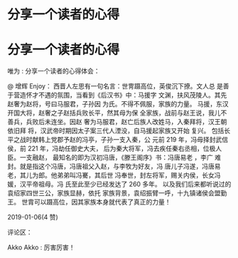 # 分享一个读者的心得

# 分享一个读者的心得

唯为 : 分享一个读者的心得体会：

@ 增辉 Enjoy： 西晋人左思有一句名言：世冑蹑高位，英俊沉下撩。文人总 是善于营造怀才不遇的氛围，当看到《后汉书》中：马援字 文渊，扶风茂陵人。其先赵奢为赵将，号曰马服君，子孙因 为氏。不得不佩服，家族的力量。 马援，东汉开国大将，赵奢之子赵括兵败长平，然其母为保 全家族，战前与赵王说，我儿不善兵，兵败后未连坐。因赵 奢为马服君，赵亡后族人改姓马，入秦拜将，汉王朝依旧拜 将，汉武帝时期因太子案三代人湮没，自马援起家族又开始 复兴。 包括长平之战时献韩上党郡予赵的冯亭，子孙一支入秦，公 元前 219 年，冯毋择封武信侯，前 221 年，冯劫任御史大夫， 后为秦大将军，冯去疾任秦右丞相，位极人臣。一支融赵， 最知名的即为汉初冯唐，《滕王阁序》书：冯唐易老 ，李广 难封。就是指这个冯唐，冯唐祖父入赵，与李牧为好友，冯 唐儿子冯遂，冯唐易老，其儿为郎。他弟弟叫冯騫，其后世 冯奉世，封左将军，赐关内侯，长女冯媛，汉平帝祖母。冯 氏至此至少已经发达了 260 多年。 以及我们后来都听说过的袁绍家四世三公，家族显赫，依托 家族背景，袁绍振臂一呼，十九镇诸侯会盟勤王。 世胄可以蹑高位，因其家族本身就代表了真正的力量！

2019-01-06(4 赞)

评论区：

Akko Akko : 厉害厉害！
